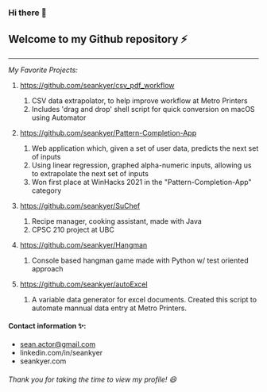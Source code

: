 ### Hi there 👋

## Welcome to my Github repository ⚡
-------------------------------------
*My Favorite Projects:*
1. https://github.com/seankyer/csv_pdf_workflow
   1. CSV data extrapolator, to help improve workflow at Metro Printers
   2. Includes 'drag and drop' shell script for quick conversion on macOS using Automator

2. https://github.com/seankyer/Pattern-Completion-App
   1. Web application which, given a set of user data, predicts the next set of inputs
   2. Using linear regression, graphed alpha-numeric inputs, allowing us to extrapolate the next set of inputs
   3. Won first place at WinHacks 2021 in the "Pattern-Completion-App" category
4. https://github.com/seankyer/SuChef
   1. Recipe manager, cooking assistant, made with Java
   2. CPSC 210 project at UBC
5. https://github.com/seankyer/Hangman
   1. Console based hangman game made with Python w/ test oriented approach
6. https://github.com/seankyer/autoExcel
   1. A variable data generator for excel documents. Created this script to automate mannual data entry at Metro Printers.
   
#### Contact information ✨:
* sean.actor@gmail.com
* linkedin.com/in/seankyer
* seankyer.com

###### Thank you for taking the time to view my profile! 😄

